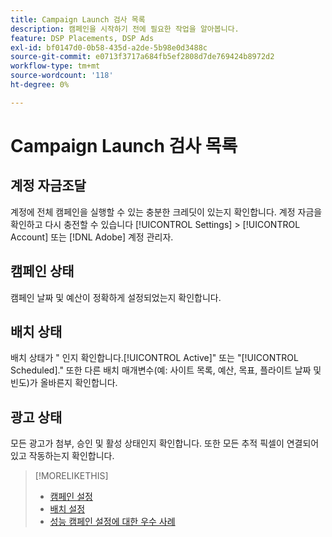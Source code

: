 ```yaml
---
title: Campaign Launch 검사 목록
description: 캠페인을 시작하기 전에 필요한 작업을 알아봅니다.
feature: DSP Placements, DSP Ads
exl-id: bf0147d0-0b58-435d-a2de-5b98e0d3488c
source-git-commit: e0713f3717a684fb5ef2808d7de769424b8972d2
workflow-type: tm+mt
source-wordcount: '118'
ht-degree: 0%

---
```


# Campaign Launch 검사 목록

## 계정 자금조달

계정에 전체 캠페인을 실행할 수 있는 충분한 크레딧이 있는지 확인합니다. 계정 자금을 확인하고 다시 충전할 수 있습니다 [!UICONTROL Settings] > [!UICONTROL Account] 또는 [!DNL Adobe] 계정 관리자.

## 캠페인 상태

캠페인 날짜 및 예산이 정확하게 설정되었는지 확인합니다.

## 배치 상태

배치 상태가 &quot; 인지 확인합니다.[!UICONTROL Active]&quot; 또는 &quot;[!UICONTROL Scheduled].&quot; 또한 다른 배치 매개변수(예: 사이트 목록, 예산, 목표, 플라이트 날짜 및 빈도)가 올바른지 확인합니다.

## 광고 상태

모든 광고가 첨부, 승인 및 활성 상태인지 확인합니다. 또한 모든 추적 픽셀이 연결되어 있고 작동하는지 확인합니다.

>[!MORELIKETHIS]
>
>* [캠페인 설정](/help/dsp/campaign-management/campaigns/campaign-settings.md)
>* [배치 설정](/help/dsp/campaign-management/placements/placement-settings.md)
>* [성능 캠페인 설정에 대한 우수 사례](/help/dsp/optimization/campaign-best-practices-performance.md)

